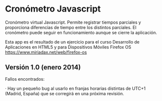 Cronómetro Javascript
==========

Cronómetro virtual Javascript.
Permite registrar tiempos parciales y proporciona diferencias de tiempo entre los distintos parciales. El cronómetro puede seguir en funcionamiento aunque se cierre la aplicación.

Esta app es el resultado de un ejercicio para el curso Desarrollo de Aplicaciones en HTML5 y para Dispositivos Móviles Firefox OS
https://www.miriadax.net/web/firefox-os


Versión 1.0 (enero 2014)
----------------------------
Fallos encontrados:

· Hay un pequeño bug al usarlo en franjas horarias distintas de UTC+1 (Madrid, España) que se corregirá en una próxima revisión.
